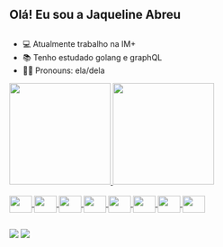 ## Olá! Eu sou a Jaqueline Abreu
##
- :computer: Atualmente trabalho na IM+
- :books: Tenho estudado golang e graphQL
- :raising_hand_woman: Pronouns: ela/dela

<div>
  <a href="https://github.com/jaquelineabreu">
  <img height="180em" src="https://github-readme-stats.vercel.app/api?username=jaquelineabreu&show_icons=true&theme=dracula&include_all_commits=true&count_private=true">  
   <img height="180em" src="https://github-readme-stats.vercel.app/api/top-langs/?username=jaquelineabreu&layout=compact&langs_count=16&theme=dracula">
</div>

<div style="display: inline_block"><br>
<img align="center" alrt="Jaque-GraphQL" height="30" width="40" src="https://cdn.jsdelivr.net/gh/devicons/devicon/icons/linux/linux-original.svg" />
<img align="center" alrt="Jaque-GraphQL" height="30" width="40" src="https://cdn.jsdelivr.net/gh/devicons/devicon/icons/go/go-original.svg" />
<img align="center" alrt="Jaque-GraphQL" height="30" width="40" src="https://cdn.jsdelivr.net/gh/devicons/devicon/icons/graphql/graphql-plain.svg" />
<img align="center" alrt="Jaque-GraphQL" height="30" width="40" src="https://cdn.jsdelivr.net/gh/devicons/devicon/icons/mongodb/mongodb-original.svg" />
<img align="center" alrt="Jaque-GraphQL" height="30" width="40" src="https://cdn.jsdelivr.net/gh/devicons/devicon/icons/nodejs/nodejs-original.svg" />
<img align="center" alrt="Jaque-GraphQL" height="30" width="40" src="https://cdn.jsdelivr.net/gh/devicons/devicon/icons/javascript/javascript-original.svg" />
<img align="center" alrt="Jaque-GraphQL" height="30" width="40" src="https://cdn.jsdelivr.net/gh/devicons/devicon/icons/php/php-original.svg" />
<img align="center" alrt="Jaque-GraphQL" height="30" width="40" src="https://cdn.jsdelivr.net/gh/devicons/devicon/icons/c/c-original.svg" />
</div>
  
##

<div>
  <a href="https://www.linkedin.com/in/jaqueline-abreu" target="_blank"><img src="https://img.shields.io/badge/LinkedIn-0077B5?style=for-the-badge&logo=linkedin&logoColor=white" target="_blank"></a>
  <a href="mailto:jaquelineabreuvr@gmail.com" target="_blank"><img src="https://img.shields.io/badge/Gmail-D14836?style=for-the-badge&logo=gmail&logoColor=white" target="_blank"></a>
</div>  
  
##
